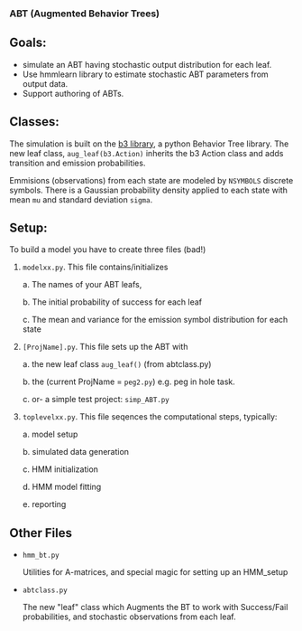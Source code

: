 ### ABT (Augmented Behavior Trees)

## Goals: 
 * simulate an ABT having stochastic output distribution for each leaf.
 * Use hmmlearn library to estimate stochastic ABT parameters from output data.
 * Support authoring of ABTs.

 
## Classes:

The simulation is built on the [b3 library](https://github.com/behavior3/behavior3py),
a python Behavior Tree library.  The new leaf class, `aug_leaf(b3.Action)` inherits the 
b3 Action class and adds transition and emission probabilities.  

Emmisions (observations) from each state are modeled by `NSYMBOLS`  discrete symbols. 
There is a Gaussian probability density applied to each state with mean `mu` and standard deviation `sigma`.

## Setup:

To build a model you have to create three files (bad!)

 1. `modelxx.py`.   This file contains/initializes
 
    a. The names of your ABT leafs,
    
    b. The initial probability of success for each leaf
    
    c. The mean and variance for the emission symbol distribution for each state

 2. `[ProjName].py`.   This file sets up the ABT with 
 
    a. the new leaf class `aug_leaf()` (from abtclass.py)
    
    b. the (current ProjName = `peg2.py`) e.g. peg in hole task. 
    
    c. or- a simple test project:   `simp_ABT.py`

 3. `toplevelxx.py`.   This file seqences the computational steps, typically:
 
    a. model setup
    
    b. simulated data generation
    
    c. HMM initialization
    
    d. HMM model fitting
    
    e. reporting
    
## Other Files

 * `hmm_bt.py`
 
    Utilities for A-matrices, and special magic for setting up an HMM_setup
    
 * `abtclass.py`

    The new "leaf" class which Augments the BT to work with Success/Fail probabilities, and stochastic observations from each leaf. 
    
